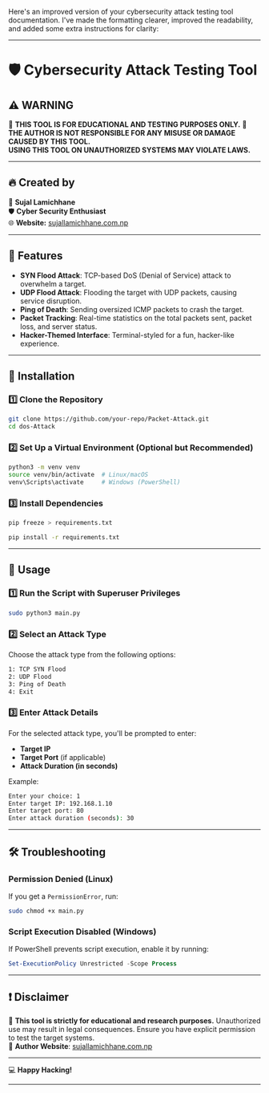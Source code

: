 Here's an improved version of your cybersecurity attack testing tool documentation. I've made the formatting clearer, improved the readability, and added some extra instructions for clarity:

---

# 🛡️ Cybersecurity Attack Testing Tool

## ⚠️ WARNING  
🚨 **THIS TOOL IS FOR EDUCATIONAL AND TESTING PURPOSES ONLY.** 🚨  
**THE AUTHOR IS NOT RESPONSIBLE FOR ANY MISUSE OR DAMAGE CAUSED BY THIS TOOL.**  
**USING THIS TOOL ON UNAUTHORIZED SYSTEMS MAY VIOLATE LAWS.**

---

## 🔥 Created by  
👤 **Sujal Lamichhane**  
🛡️ **Cyber Security Enthusiast**  
🌐 **Website:** [sujallamichhane.com.np](https://sujallamichhane.com.np)

---

## 📌 Features  
- **SYN Flood Attack**: TCP-based DoS (Denial of Service) attack to overwhelm a target.
- **UDP Flood Attack**: Flooding the target with UDP packets, causing service disruption.
- **Ping of Death**: Sending oversized ICMP packets to crash the target.
- **Packet Tracking**: Real-time statistics on the total packets sent, packet loss, and server status.
- **Hacker-Themed Interface**: Terminal-styled for a fun, hacker-like experience.

---

## 🔧 Installation  

### 1️⃣ Clone the Repository  
```bash
git clone https://github.com/your-repo/Packet-Attack.git
cd dos-Attack
```

### 2️⃣ Set Up a Virtual Environment (Optional but Recommended)  
```bash
python3 -m venv venv
source venv/bin/activate  # Linux/macOS
venv\Scripts\activate     # Windows (PowerShell)
```

### 3️⃣ Install Dependencies  
```bash
pip freeze > requirements.txt

pip install -r requirements.txt
```

---

## 🚀 Usage

### 1️⃣ Run the Script with Superuser Privileges  
```bash
sudo python3 main.py
```

### 2️⃣ Select an Attack Type  
Choose the attack type from the following options:
```bash
1: TCP SYN Flood
2: UDP Flood
3: Ping of Death
4: Exit
```

### 3️⃣ Enter Attack Details  
For the selected attack type, you'll be prompted to enter:
- **Target IP**
- **Target Port** (if applicable)
- **Attack Duration (in seconds)**

Example:
```bash
Enter your choice: 1
Enter target IP: 192.168.1.10
Enter target port: 80
Enter attack duration (seconds): 30
```

---

## 🛠️ Troubleshooting

### Permission Denied (Linux)  
If you get a `PermissionError`, run:
```bash
sudo chmod +x main.py
```

### Script Execution Disabled (Windows)  
If PowerShell prevents script execution, enable it by running:
```powershell
Set-ExecutionPolicy Unrestricted -Scope Process
```

---

## ❗ Disclaimer  
🚨 **This tool is strictly for educational and research purposes.** Unauthorized use may result in legal consequences. Ensure you have explicit permission to test the target systems.  
🔗 **Author Website**: [sujallamichhane.com.np](https://sujallamichhane.com.np)

---

💻 **Happy Hacking!**

---

